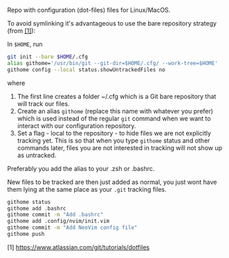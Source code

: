Repo with configuration (dot-files) files for Linux/MacOS.

To avoid symlinking it's advantageous to use the bare repository strategy (from [[1]](https://www.atlassian.com/git/tutorials/dotfiles)):

In `$HOME`, run
```bash
git init --bare $HOME/.cfg
alias githome='/usr/bin/git --git-dir=$HOME/.cfg/ --work-tree=$HOME'
githome config --local status.showUntrackedFiles no
```
where
1. The first line creates a folder ~/.cfg which is a Git bare repository that will track our files.
2. Create an alias `githome` (replace this name with whatever you prefer) which is used instead of the regular `git` command when we want to interact with our configuration repository.
3. Set a flag - local to the repository - to hide files we are not explicitly tracking yet. This is so that when you type `githome` status and other commands later, files you are not interested in tracking will not show up as untracked.

Preferably you add the alias to your .zsh or .bashrc.

New files to be tracked are then just added as normal, you just wont have them lying at the same place as your `.git` tracking files.

```bash
githome status
githome add .bashrc
githome commit -m "Add .bashrc"
githome add .config/nvim/init.vim
githome commit -m "Add NeoVim config file"
githome push
```

[1] https://www.atlassian.com/git/tutorials/dotfiles
